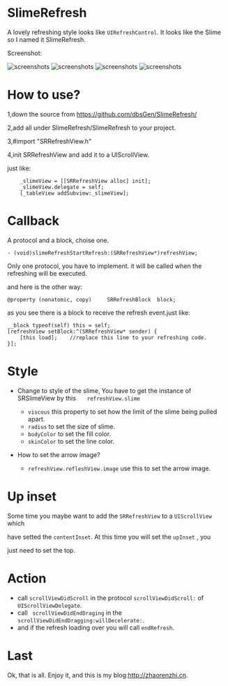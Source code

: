 SlimeRefresh
=================================================

A lovely refreshing style looks like ``` UIRefreshControl ```. It looks like the Slime so I named it SlimeRefresh.

Screenshot:

![screenshots](http://zhaorenzhi.cn/wp-content/uploads/2012/07/screenshot1.png)
![screenshots](http://zhaorenzhi.cn/wp-content/uploads/2012/07/screenshot2.png)
![screenshots](http://zhaorenzhi.cn/wp-content/uploads/2012/07/screenshot3.png)
![screenshots](http://zhaorenzhi.cn/wp-content/uploads/2012/07/screenshot4.png)

How to use?
==================================================

1,down the source from https://github.com/dbsGen/SlimeRefresh/

2,add all under SlimeRefresh/SlimeRefresh to your project.

3,#import "SRRefreshView.h"

4,init SRRefreshView and add it to a UIScrollView.

just like:

        _slimeView = [[SRRefreshView alloc] init];
        _slimeView.delegate = self;
        [_tableView addSubview:_slimeView];

Callback 
==================================================

A protocol and a block, choise one.

    - (void)slimeRefreshStartRefresh:(SRRefreshView*)refreshView;
    
Only one protocol, you have to implement. it will be called when the refreshing will be executed.

and here is the other way:

    @property (nonatomic, copy)     SRRefreshBlock  block;
    
as you see there is a block to receive the refresh event.just like:

    __block typeof(self) this = self;
    [refreshView setBlock:^(SRRefreshView* sender) { 
        [this load];    //replace this line to your refreshing code.
    }];


Style
==================================================

- Change to style of the slime, You have to get the instance of SRSlimeView by this ```    refreshView.slime    ```
  - ``` viscous ``` this property to set how the limit of the slime being pulled apart.
  - ``` radius ``` to set the size of slime.
  - ``` bodyColor ``` to set the fill color.
  - ``` skinColor ``` to set the line color.

- How to set the arrow image?
  - ``` refreshView.refleshView.image ``` use this to set the arrow image.

Up inset
==================================================

Some time you maybe want to add the ``` SRRefreshView ``` to a ``` UIScrollView ``` which 

have setted the ``` contentInset ```. At this time you will set the ``` upInset ``` , you 

just need to set the top.

Action
==================================================

- call ``` scrollViewDidScroll ``` in the protocol ``` scrollViewDidScroll: ``` of ``` UIScrollViewDelegate ```.
- call ```  scrollViewDidEndDraging ``` in the ``` scrollViewDidEndDragging:willDecelerate: ```.
- and if the refresh loading over you will call ``` endRefresh ```.

Last
==================================================

Ok, that is all. Enjoy it, and this is my blog:http://zhaorenzhi.cn.